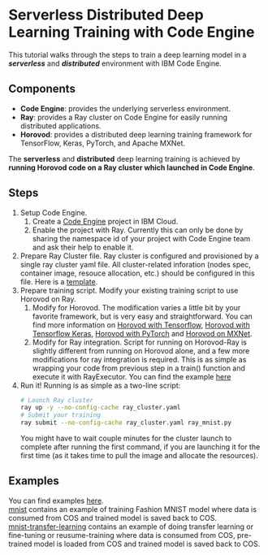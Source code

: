 # Serverless Distributed Deep Learning Training with Code Engine

This tutorial walks through the steps to train a deep learning model in a ***serverless*** and ***distributed*** environment with IBM Code Engine.

## Components

- **Code Engine**: provides the underlying serverless environment.
- **Ray**: provides a Ray cluster on Code Engine for easily running distributed applications.
- **Horovod**: provides a distributed deep learning training framework for TensorFlow, Keras, PyTorch, and Apache MXNet.

The **serverless** and **distributed** deep learning training is achieved by **running Horovod code on a Ray cluster which launched in Code Engine**.

## Steps

1. Setup Code Engine. 
    1. Create a [Code Engine](https://cloud.ibm.com/catalog/services/codeengine) project in IBM Cloud.
    2. Enable the project with Ray. Currently this can only be done by sharing the namespace id of your project with Code Engine team and ask their help to enable it.
2. Prepare Ray Cluster file. Ray cluster is configured and provisioned by a single ray cluster yaml file. All cluster-related inforation (nodes spec, container image, resouce allocation, etc.) should be configured in this file. Here is a [template](examples/mnist/ray_cluster.yaml).
3. Prepare training script. Modify your existing training script to use Horovod on Ray.
    1. Modify for Horovod. The modification varies a little bit by your favorite framework, but is very easy and straightforward. You can find more information on [Horovod with Tensorflow](https://horovod.readthedocs.io/en/stable/tensorflow.html), [Horovod with Tensorflow Keras](https://horovod.readthedocs.io/en/stable/keras.html), [Horovod with PyTorch](https://horovod.readthedocs.io/en/stable/pytorch.html) and [Horovod on MXNet](https://horovod.readthedocs.io/en/stable/mxnet.html).
    2. Modify for Ray integration. Script for running on Horovod-Ray is slightly different from running on Horovod alone, and a few more modifications for ray integration is required. This is as simple as wrapping your code from previous step in a train() function and execute it with RayExecutor. You can find the example [here](examples/mnist/ray_mnist.py)
4. Run it! Running is as simple as a two-line script:
    ```bash
    # Launch Ray cluster
    ray up -y --no-config-cache ray_cluster.yaml 
    # Submit your training
    ray submit --no-config-cache ray_cluster.yaml ray_mnist.py
    ```
    You might have to wait couple minutes for the cluster launch to complete after running the first command, if you are launching it for the first time (as it takes time to pull the image and allocate the resources).
    
## Examples
You can find examples [here](examples).  
[mnist](examples/mnist) contains an example of training Fashion MNIST model where data is consumed from COS and trained model is saved back to COS.  
[mnist-transfer-learning](examples/mnist-transfer-learning) contains an example of doing transfer learning or fine-tuning or reusume-training where data is consumed from COS, pre-trained model is loaded from COS and trained model is saved back to COS.

